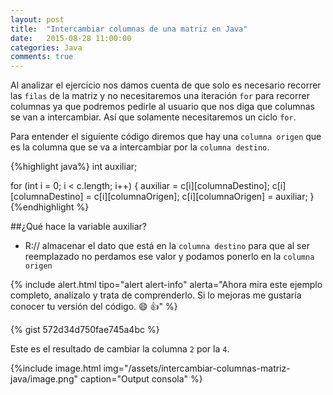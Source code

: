 ```yaml
---
layout: post
title:  "Intercambiar columnas de una matriz en Java"
date:   2015-08-28 11:00:00
categories: Java
comments: true
---
```

Al analizar el ejercicio nos damos cuenta de que solo es necesario recorrer las `filas` de la matriz y no necesitaremos una iteración `for` para
recorrer columnas ya que podremos pedirle al usuario que nos diga que columnas se van a intercambiar. Así que solamente necesitaremos un
ciclo `for`.

Para entender el siguiente código diremos que hay una `columna origen` que es la columna que se va a intercambiar por la `columna destino`.

{%highlight java%}
int auxiliar;

for (int i = 0; i < c.length; i++) {
  auxiliar = c[i][columnaDestino];
  c[i][columnaDestino] = c[i][columnaOrigen];
  c[i][columnaOrigen] = auxiliar;
}
{%endhighlight %}

##¿Qué hace la variable auxiliar?
- R:// almacenar el dato que está en la `columna destino` para que al ser reemplazado no perdamos ese valor y podamos ponerlo en la `columna origen`

{% include alert.html tipo="alert alert-info" alerta="Ahora mira este ejemplo completo, analízalo y trata de comprenderlo. Si lo mejoras me gustaría conocer tu versión del código. :smile: :+1:" %}


{% gist 572d34d750fae745a4bc %}

Este es el resultado de cambiar la columna `2` por la `4`.

{%include image.html img="/assets/intercambiar-columnas-matriz-java/image.png" caption="Output consola" %}
